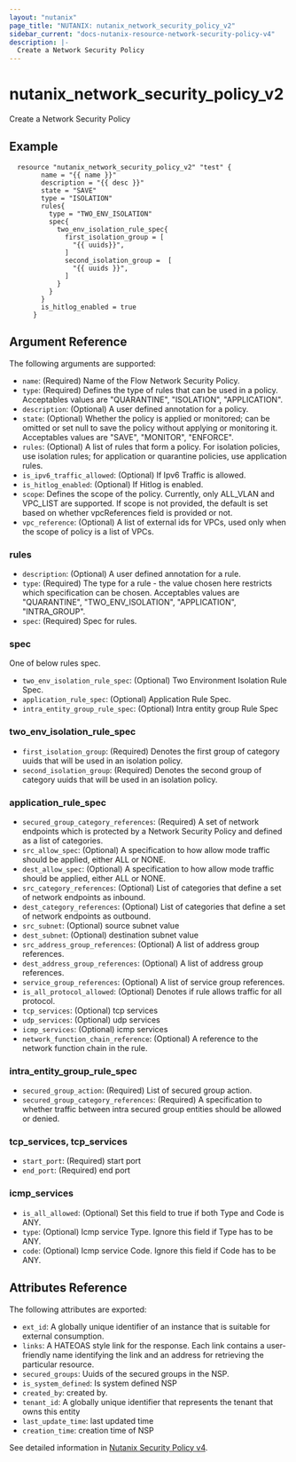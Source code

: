 ```yaml
---
layout: "nutanix"
page_title: "NUTANIX: nutanix_network_security_policy_v2"
sidebar_current: "docs-nutanix-resource-network-security-policy-v4"
description: |-
  Create a Network Security Policy
---
```


# nutanix_network_security_policy_v2

Create a Network Security Policy

## Example

```hcl
  resource "nutanix_network_security_policy_v2" "test" {
		name = "{{ name }}"
		description = "{{ desc }}"
		state = "SAVE"
		type = "ISOLATION"
		rules{
		  type = "TWO_ENV_ISOLATION"
		  spec{
			two_env_isolation_rule_spec{
			  first_isolation_group = [
				"{{ uuids}}",
			  ]
			  second_isolation_group =  [
				"{{ uuids }}",
			  ]
			}
		  }
		}
		is_hitlog_enabled = true
	  }

```


## Argument Reference

The following arguments are supported:

* `name`: (Required) Name of the Flow Network Security Policy.
* `type`: (Required) Defines the type of rules that can be used in a policy. Acceptables values are "QUARANTINE", "ISOLATION", "APPLICATION".
* `description`: (Optional) A user defined annotation for a policy.
* `state`: (Optional) Whether the policy is applied or monitored; can be omitted or set null to save the policy without applying or monitoring it. Acceptables values are "SAVE", "MONITOR", "ENFORCE".
* `rules`: (Optional) A list of rules that form a policy. For isolation policies, use isolation rules; for application or quarantine policies, use application rules.
* `is_ipv6_traffic_allowed`: (Optional) If Ipv6 Traffic is allowed.
* `is_hitlog_enabled`: (Optional) If Hitlog is enabled.
* `scope`: Defines the scope of the policy. Currently, only ALL_VLAN and VPC_LIST are supported. If scope is not provided, the default is set based on whether vpcReferences field is provided or not.
* `vpc_reference`: (Optional) A list of external ids for VPCs, used only when the scope of policy is a list of VPCs.


### rules
* `description`: (Optional) A user defined annotation for a rule.
* `type`: (Required) The type for a rule - the value chosen here restricts which specification can be chosen. Acceptables values are "QUARANTINE", "TWO_ENV_ISOLATION", "APPLICATION", "INTRA_GROUP". 
* `spec`: (Required) Spec for rules.    


### spec
One of below rules spec. 
* `two_env_isolation_rule_spec`: (Optional) Two Environment Isolation Rule Spec.
* `application_rule_spec`: (Optional) Application Rule Spec.
* `intra_entity_group_rule_spec`: (Optional) Intra entity group Rule Spec


### two_env_isolation_rule_spec
* `first_isolation_group`: (Required) Denotes the first group of category uuids that will be used in an isolation policy.
* `second_isolation_group`: (Required) Denotes the second group of category uuids that will be used in an isolation policy.


### application_rule_spec
* `secured_group_category_references`: (Required) A set of network endpoints which is protected by a Network Security Policy and defined as a list of categories.
* `src_allow_spec`: (Optional) A specification to how allow mode traffic should be applied, either ALL or NONE.
* `dest_allow_spec`: (Optional) A specification to how allow mode traffic should be applied, either ALL or NONE.
* `src_category_references`: (Optional) List of categories that define a set of network endpoints as inbound.
* `dest_category_references`: (Optional) List of categories that define a set of network endpoints as outbound.
* `src_subnet`: (Optional) source subnet value
* `dest_subnet`: (Optional) destination subnet value
* `src_address_group_references`: (Optional)  A list of address group references.
* `dest_address_group_references`: (Optional) A list of address group references.
* `service_group_references`: (Optional) A list of service group references.
* `is_all_protocol_allowed`: (Optional) Denotes if rule allows traffic for all protocol.
* `tcp_services`: (Optional) tcp services
* `udp_services`: (Optional) udp services
* `icmp_services`: (Optional) icmp services
* `network_function_chain_reference`: (Optional) A reference to the network function chain in the rule. 


### intra_entity_group_rule_spec
* `secured_group_action`: (Required) List of secured group action.
* `secured_group_category_references`: (Required) A specification to whether traffic between intra secured group entities should be allowed or denied.


### tcp_services, tcp_services
* `start_port`: (Required) start port 
* `end_port`: (Required) end port


### icmp_services
* `is_all_allowed`: (Optional) Set this field to true if both Type and Code is ANY.
* `type`: (Optional) Icmp service Type. Ignore this field if Type has to be ANY.
* `code`: (Optional) Icmp service Code. Ignore this field if Code has to be ANY.


## Attributes Reference

The following attributes are exported:

* `ext_id`: A globally unique identifier of an instance that is suitable for external consumption.
* `links`: A HATEOAS style link for the response. Each link contains a user-friendly name identifying the link and an address for retrieving the particular resource.
* `secured_groups`:  Uuids of the secured groups in the NSP.
* `is_system_defined`: Is system defined NSP
* `created_by`: created by.
* `tenant_id`: A globally unique identifier that represents the tenant that owns this entity
* `last_update_time`: last updated time
* `creation_time`: creation time of NSP



See detailed information in [Nutanix Security Policy v4](https://developers.nutanix.com/api-reference?namespace=microseg&version=v4.0.b1).